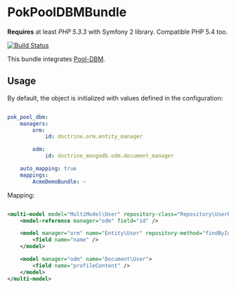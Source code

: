PokPoolDBMBundle
===================

**Requires** at least *PHP 5.3.3* with Symfony 2 library. Compatible PHP 5.4 too.

[![Build Status](https://travis-ci.org/pokap/PokPoolDBMBundle.png?branch=master)](https://travis-ci.org/pokap/PokPoolDBMBundle)

This bundle integrates [Pool-DBM](https://github.com/pokap/pool-dbm).

Usage
-------------

By default, the object is initialized with values defined in the configuration:

``` yaml

pok_pool_dbm:
    managers:
        orm:
            id: doctrine.orm.entity_manager

        odm:
            id: doctrine_mongodb.odm.document_manager

    auto_mapping: true
    mappings:
        AcmeDemoBundle: ~
```

Mapping:

``` xml

<multi-model model="MultiModel\User" repository-class="Repository\UserRepository">
    <model-reference manager="odm" field="id" />

    <model manager="orm" name="Entity\User" repository-method="findByIds">
        <field name="name" />
    </model>

    <model manager="odm" name="Document\User">
        <field name="profileContent" />
    </model>
</multi-model>
```
